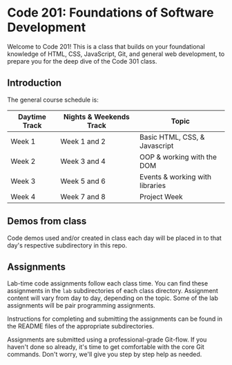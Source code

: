 # Code 201: Foundations of Software Development

Welcome to Code 201! This is a class that builds on your foundational knowledge of HTML, CSS, JavaScript, Git, and general web development, to prepare you for the deep dive of the Code 301 class.

## Introduction

The general course schedule is:

Daytime Track  | Nights & Weekends Track    | Topic
-----------|--------------|---------------
Week 1     | Week 1 and 2 | Basic HTML, CSS, & Javascript
Week 2     | Week 3 and 4 | OOP & working with the DOM
Week 3     | Week 5 and 6 | Events & working with libraries
Week 4     | Week 7 and 8 | Project Week

## Demos from class

Code demos used and/or created in class each day will be placed in to that day's respective subdirectory in this repo.  

## Assignments

Lab-time code assignments follow each class time. You can find these assignments in the `lab` subdirectories of each class directory. Assignment content will vary from day to day, depending on the topic. Some of the lab assignments will be pair programming assignments.

Instructions for completing and submitting the assignments can be found in the README files of the appropriate subdirectories.

Assignments are submitted using a professional-grade Git-flow. If you haven't done so already, it's time to get comfortable with the core Git commands. Don't worry, we'll give you step by step help as needed.